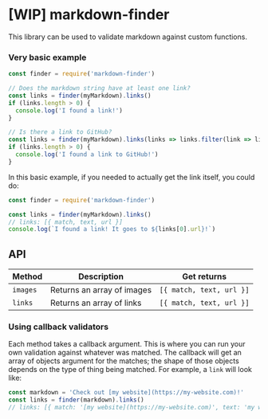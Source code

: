 # [WIP] markdown-finder

This library can be used to validate markdown against custom functions.

### Very basic example

```js
const finder = require('markdown-finder')

// Does the markdown string have at least one link?
const links = finder(myMarkdown).links()
if (links.length > 0) {
  console.log('I found a link!')
}

// Is there a link to GitHub?
const links = finder(myMarkdown).links(links => links.filter(link => link.url === 'https://github.com'))
if (links.length > 0) {
  console.log('I found a link to GitHub!')
}
```

In this basic example, if you needed to actually get the link itself, you could do:

```js
const finder = require('markdown-finder')

const links = finder(myMarkdown).links()
// links: [{ match, text, url }]
console.log(`I found a link! It goes to ${links[0].url}!`)
```

## API

| Method | Description | Get returns |
| ------ | ----------- | ------- |
| `images` | Returns an array of images | `[{ match, text, url }]` |
| `links` | Returns an array of links | `[{ match, text, url }]` |

### Using callback validators

Each method takes a callback argument. This is where you can run your own validation against whatever was matched. The callback will get an array of objects argument for the matches; the shape of those objects depends on the type of thing being matched. For example, a `link` will look like:

```js
const markdown = 'Check out [my website](https://my-website.com)!'
const links = finder(markdown).links()
// links: [{ match: '[my website](https://my-website.com)', text: 'my website', url: 'https://my-website.com' }]
```

